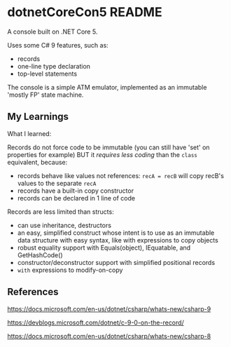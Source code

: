 # dotnetCoreCon5 README

A console built on .NET Core 5.

Uses some C# 9 features, such as:

- records
- one-line type declaration
- top-level statements

The console is a simple ATM emulator, implemented as an immutable 'mostly FP' state machine.

## My Learnings

What I learned:

Records do not force code to be immutable (you can still have 'set' on properties for example) BUT it _requires less coding_ than the `class` equivalent, because:

- records behave like values not references: `recA = recB` will copy recB's values to the separate `recA`
- records have a built-in copy constructor
- records can be declared in 1 line of code

Records are less limited than structs:

- can use inheritance, destructors
- an easy, simplified construct whose intent is to use as an immutable data structure with easy syntax, like with expressions to copy objects
- robust equality support with Equals(object), IEquatable<T>, and GetHashCode()
- constructor/deconstructor support with simplified positional records
- `with` expressions to modify-on-copy

## References

https://docs.microsoft.com/en-us/dotnet/csharp/whats-new/csharp-9

https://devblogs.microsoft.com/dotnet/c-9-0-on-the-record/

https://docs.microsoft.com/en-us/dotnet/csharp/whats-new/csharp-8

